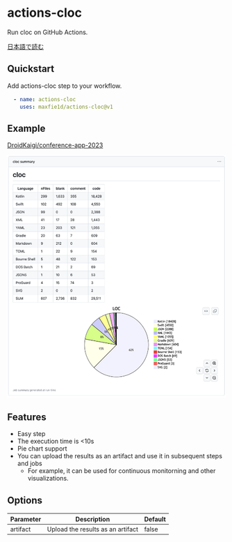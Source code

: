 # actions-cloc

Run cloc on GitHub Actions.

[日本語で読む](./README.ja.md)

## Quickstart

Add actions-cloc step to your workflow.

```yaml
  - name: actions-cloc
    uses: maxfie1d/actions-cloc@v1
```

## Example

[DroidKaigi/conference-app-2023](https://github.com/DroidKaigi/conference-app-2023)

![DroidKaigi/conference-app-2023](./assets/screenshot.png)

## Features

* Easy step
* The execution time is <10s
* Pie chart support
* You can upload the results as an artifact and use it in subsequent steps and jobs
  * For example, it can be used for continuous monitorning and other visualizations.

## Options

| Parameter | Description | Default |
| - | - | - |
| artifact | Upload the results as an artifact | false |
